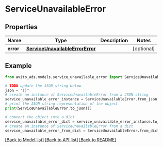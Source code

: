 # ServiceUnavailableError


## Properties

Name | Type | Description | Notes
------------ | ------------- | ------------- | -------------
**error** | [**ServiceUnavailableErrorError**](ServiceUnavailableErrorError.md) |  | [optional] 

## Example

```python
from avito_ads.models.service_unavailable_error import ServiceUnavailableError

# TODO update the JSON string below
json = "{}"
# create an instance of ServiceUnavailableError from a JSON string
service_unavailable_error_instance = ServiceUnavailableError.from_json(json)
# print the JSON string representation of the object
print(ServiceUnavailableError.to_json())

# convert the object into a dict
service_unavailable_error_dict = service_unavailable_error_instance.to_dict()
# create an instance of ServiceUnavailableError from a dict
service_unavailable_error_from_dict = ServiceUnavailableError.from_dict(service_unavailable_error_dict)
```
[[Back to Model list]](../README.md#documentation-for-models) [[Back to API list]](../README.md#documentation-for-api-endpoints) [[Back to README]](../README.md)


